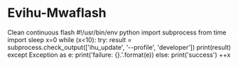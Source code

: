 # Evihu-Mwaflash
Clean continuous flash
#!/usr/bin/env python
import subprocess
from time import sleep
x=0
while (x<10):
	try:
 	 result = subprocess.check_output(['ihu_update', '--profile', 'developer'])
 	 print(result)
	except Exception as e:
 	 print('failure: {}.'.format(e))
	else:
 	 print('success')
++x
